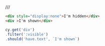 /// <reference types="cypress" />
<!-- fiddle -->

```html
<div style="display:none">I'm hidden</div>
<div >I'm shown</div>
```

```js
cy.get('div')
.filter(':visible')
.should('have.text', `I'm shown`)
```

<!-- fiddle-end -->